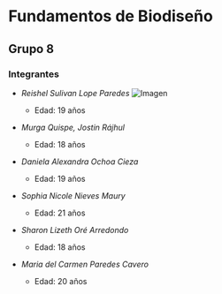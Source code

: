 # Fundamentos de Biodiseño  
## Grupo 8

### Integrantes

- *Reishel Sulivan Lope Paredes*
 ![Imagen](https://ibb.co/W4WMfSCr)
  - Edad: 19 años

- *Murga Quispe, Jostin Rájhul*  
  - Edad: 18 años

- *Daniela Alexandra Ochoa Cieza*  
  - Edad: 19 años

- *Sophia Nicole Nieves Maury*  
  - Edad: 21 años

- *Sharon Lizeth Oré Arredondo*  
  - Edad: 18 años

- *Maria del Carmen Paredes Cavero*  
  - Edad: 20 años


